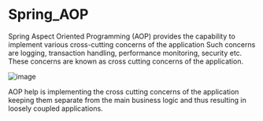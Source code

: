 # Spring_AOP
Spring Aspect Oriented Programming (AOP) provides the capability to implement various cross-cutting concerns of the application 
Such concerns are logging, transaction handling, performance monitoring, security etc. These concerns are known as cross cutting concerns of the application.

![image](https://github.com/dhirajapp/Spring_AOP/assets/47515998/83603fa2-d09f-4ba5-92d5-5eae45d5bec4)


AOP help is implementing the cross cutting concerns of the application keeping them separate from the main business logic and thus resulting in loosely coupled applications.

